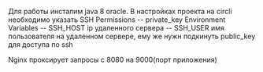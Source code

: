 Для работы инсталим java 8 oracle.
В настройках проекта на circli необходимо указать
SSH Permissions
-- private_key
Environment Variables
-- SSH_HOST	ip удаленного сервера
-- SSH_USER	имя пользователя на удаленном сервере, ему же нужн подкинуть public_key для доступа по ssh

Nginx проксирует запросы с 8080 на 9000(порт приложения)
